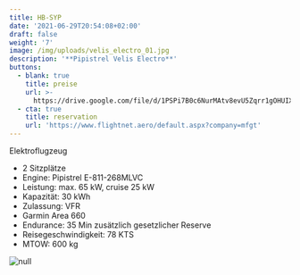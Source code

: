 ```yaml
---
title: HB-SYP
date: '2021-06-29T20:54:08+02:00'
draft: false
weight: '7'
image: /img/uploads/velis_electro_01.jpg
description: '**Pipistrel Velis Electro**'
buttons:
  - blank: true
    title: preise
    url: >-
      https://drive.google.com/file/d/1PSPi7B0c6NurMAtv8evU5Zqrr1gOHUIX/view?usp=sharing
  - cta: true
    title: reservation
    url: 'https://www.flightnet.aero/default.aspx?company=mfgt'
---
```

Elektroflugzeug

* 2 Sitzplätze
* Engine: Pipistrel E-811-268MLVC
* Leistung: max. 65 kW, cruise 25 kW
* Kapazität: 30 kWh
* Zulassung: VFR
* Garmin Area 660
* Endurance: 35 Min zusätzlich gesetzlicher Reserve
* Reisegeschwindigkeit: 78 KTS
* MTOW: 600 kg

![null](/img/uploads/Pipistrel_Velis_Instrumentpanel.jpg)
